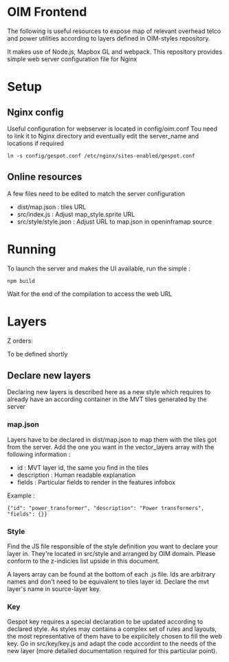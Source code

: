 # OIM Frontend
The following is useful resources to expose map of relevant overhead telco and power utilities according to layers defined in OIM-styles repository.

It makes use of Node.js, Mapbox GL and webpack.
This repository provides simple web server configuration file for Nginx

# Setup

## Nginx config

Useful configuration for webserver is located in config/oim.conf
Tou need to link it to Nginx directory and eventually edit the server_name and locations if required

    ln -s config/gespot.conf /etc/nginx/sites-enabled/gespot.conf

## Online resources

A few files need to be edited to match the server configuration
* dist/map.json : tiles URL
* src/index.js : Adjust map_style.sprite URL
* src/style/style.json : Adjust URL to map.json in openinframap source

# Running

To launch the server and makes the UI available, run the simple :

    npm build

Wait for the end of the compilation to access the web URL

# Layers

Z orders:

To be defined shortly

## Declare new layers

Declaring new layers is described here as a new style which requires to already have an according container in the MVT tiles generated by the server

### map.json

Layers have to be declared in dist/map.json to map them with the tiles got from the server.
Add the one you want in the vector_layers array with the following information :
* id : MVT layer id, the same you find in the tiles
* description : Human readable explanation
* fields : Particular fields to render in the features infobox

Example :

    {"id": "power_transformer", "description": "Power transformers", "fields": {}}

### Style

Find the JS file responsible of the style definition you want to declare your layer in.
They're located in src/style and arranged by OIM domain.
Please conform to the z-indicies list upside in this document.

A layers array can be found at the bottom of each .js file.
Ids are arbitrary names and don't need to be equivalent to tiles layer id.
Declare the mvt layer's name in source-layer key.

### Key

Gespot key requires a special declaration to be updated according to declared style.
As styles may contains a complex set of rules and layouts, the most representative of them have to be explicitely chosen to fill the web key.
Go in src/key/key.js and adapt the code accordint to the needs of the new layer (more detailed documentation required for this particular point).
